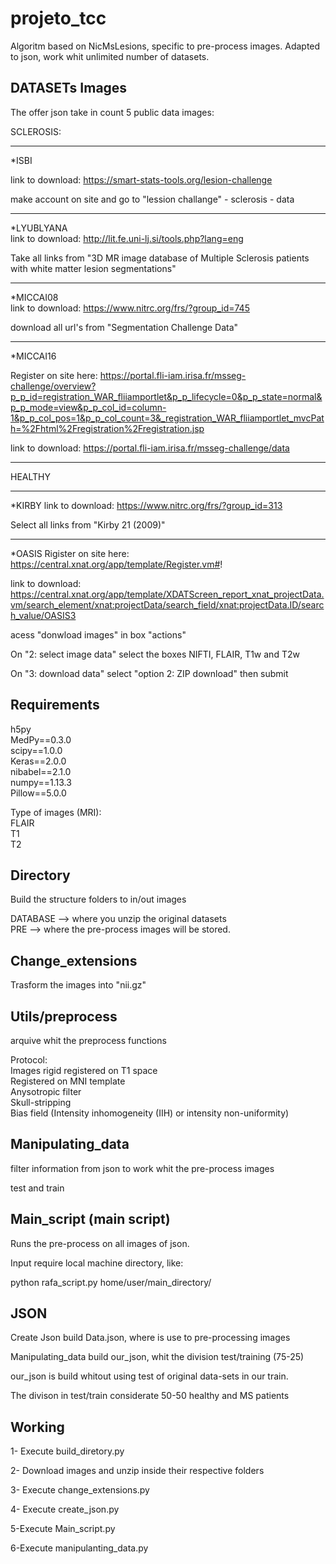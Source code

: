 # projeto_tcc

Algoritm based on NicMsLesions, specific to pre-process images.
Adapted to json, work whit unlimited number of datasets.




DATASETs Images
-----------------------------

The offer json take in count 5 public data images:

SCLEROSIS:

------------------------------
*ISBI 

link to download: https://smart-stats-tools.org/lesion-challenge

make account on site and go to "lession challange" - sclerosis - data


------------------------------
*LYUBLYANA  
link to download: http://lit.fe.uni-lj.si/tools.php?lang=eng


Take all links from "3D MR image database of Multiple Sclerosis patients with white matter lesion segmentations"

------------------------------
*MICCAI08  
link to download: https://www.nitrc.org/frs/?group_id=745


download all url's from "Segmentation Challenge Data"

------------------------------
*MICCAI16

Register on site here: https://portal.fli-iam.irisa.fr/msseg-challenge/overview?p_p_id=registration_WAR_fliiamportlet&p_p_lifecycle=0&p_p_state=normal&p_p_mode=view&p_p_col_id=column-1&p_p_col_pos=1&p_p_col_count=3&_registration_WAR_fliiamportlet_mvcPath=%2Fhtml%2Fregistration%2Fregistration.jsp


link to download: https://portal.fli-iam.irisa.fr/msseg-challenge/data

------------------------------
HEALTHY  

------------------------------
*KIRBY
link to download: https://www.nitrc.org/frs/?group_id=313


Select all links from "Kirby 21 (2009)"

------------------------------
*OASIS
Rigister on site here: https://central.xnat.org/app/template/Register.vm#!


link to download: https://central.xnat.org/app/template/XDATScreen_report_xnat_projectData.vm/search_element/xnat:projectData/search_field/xnat:projectData.ID/search_value/OASIS3

acess "donwload images" in box "actions"

On "2: select image data" select the boxes NIFTI, FLAIR, T1w and T2w 

On "3: download data" select "option 2: ZIP download" then submit



Requirements
----------------------------------------------------------------
h5py  
MedPy==0.3.0  
scipy==1.0.0  
Keras==2.0.0  
nibabel==2.1.0  
numpy==1.13.3  
Pillow==5.0.0  
 
Type of images (MRI):  
FLAIR  
T1  
T2


Directory
-----------------------------------------------------------------

Build the structure folders to in/out images

DATABASE --> where you unzip the original datasets  
PRE --> where the pre-process images will be stored.


Change_extensions
-----------------------------------------------------------------

Trasform the images into "nii.gz"


Utils/preprocess
-----------------------------------------------------------------
arquive whit the preprocess functions

Protocol:  
Images rigid registered on T1 space  
Registered on MNI template  
Anysotropic filter  
Skull-stripping  
Bias field (Intensity inhomogeneity (IIH) or intensity non-uniformity)


Manipulating_data
----------------------------------------------------------------------
filter information from json to work whit the pre-process images

test and train



Main_script (main script)
-----------------------------------------------------------------

Runs the pre-process on all images of json.

Input require local machine directory, like:

python rafa_script.py home/user/main_directory/


JSON
-----------------------------------------------------------------
Create Json build Data.json, where is use to pre-processing images

Manipulating_data build our_json, whit the division test/training (75-25)

our_json is build whitout using test of original data-sets in our train.

The divison in test/train considerate 50-50 healthy and MS patients

Working
-----------------------------------------------------------------
1- Execute build_diretory.py

2- Download images and unzip inside their respective folders

3- Execute change_extensions.py

4- Execute create_json.py

5-Execute Main_script.py

6-Execute manipulanting_data.py 





